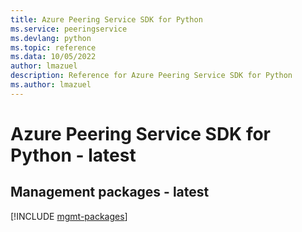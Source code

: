 ```yaml
---
title: Azure Peering Service SDK for Python
ms.service: peeringservice
ms.devlang: python
ms.topic: reference
ms.data: 10/05/2022
author: lmazuel
description: Reference for Azure Peering Service SDK for Python
ms.author: lmazuel
---
```

# Azure Peering Service SDK for Python - latest

## Management packages - latest
[!INCLUDE [mgmt-packages](peering-service-mgmt-index.md)]